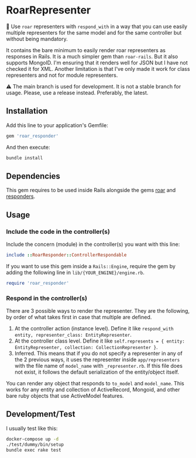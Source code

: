# RoarRepresenter

📗 Use `roar` representers with `respond_with` in a way that you can use easily multiple representers for the same model and for the same controller but without being mandatory.

It contains the bare minimum to easily render roar representers as responses in Rails. It is a much simpler gem than `roar-rails`. But it also supports MongoID.
I'm ensuring that it renders well for JSON but I have not checked it for XML.
Another limitation is that I've only made it work for class representers and not for module representers.

⚠️ The main branch is used for development. It is not a stable branch for usage.
Please, use a release instead. Preferably, the latest.

## Installation

Add this line to your application's Gemfile:

```ruby
gem 'roar_responder'
```

And then execute:

```bash
bundle install
```

## Dependencies

This gem requires to be used inside Rails alongside the gems [roar](https://github.com/trailblazer/roar) and [responders](https://github.com/heartcombo/responders).

## Usage

### Include the code in the controller(s)

Include the concern (module) in the controller(s) you want with this line:

```ruby
include ::RoarResponder::ControllerRespondable
```

If you want to use this gem inside a `Rails::Engine`, require the gem by adding the following line in `lib/{YOUR_ENGINE}/engine.rb`.

```ruby
require 'roar_responder'
```

### Respond in the controller(s)

There are 3 possible ways to render the representer. They are the following, by order of what takes first in case that multiple are defined.

1. At the controller action (instance level). Define it like `respond_with entity, representer_class: EntityRepresenter`.
2. At the controller class level. Define it like `self.represents = { entity: EntityRepresenter, collection: CollectionRepresenter }`.
3. Inferred. This means that if you do not specify a representer in any of the 2 previous ways, it uses the representer inside `app/representers` with the file name of `model_name` with `_representer.rb`. If this file does not exist, it follows the default serialization of the entity/object itself.

You can render any object that responds to `to_model` and `model_name`. This works for any entity and collection of ActiveRecord, Mongoid, and other bare ruby objects that use ActiveModel features.

## Development/Test

I usually test like this:

```bash
docker-compose up -d
./test/dummy/bin/setup
bundle exec rake test
```
